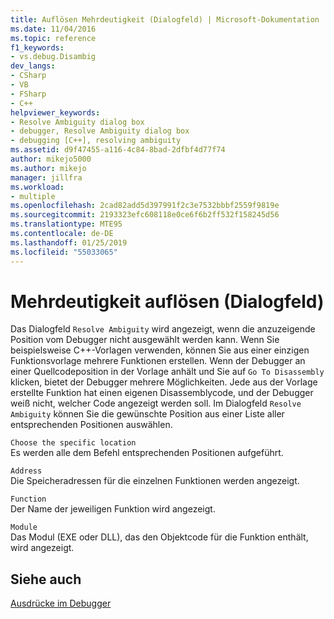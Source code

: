 ```yaml
---
title: Auflösen Mehrdeutigkeit (Dialogfeld) | Microsoft-Dokumentation
ms.date: 11/04/2016
ms.topic: reference
f1_keywords:
- vs.debug.Disambig
dev_langs:
- CSharp
- VB
- FSharp
- C++
helpviewer_keywords:
- Resolve Ambiguity dialog box
- debugger, Resolve Ambiguity dialog box
- debugging [C++], resolving ambiguity
ms.assetid: d9f47455-a116-4c84-8bad-2dfbf4d77f74
author: mikejo5000
ms.author: mikejo
manager: jillfra
ms.workload:
- multiple
ms.openlocfilehash: 2cad82add5d397991f2c3e7532bbbf2559f9819e
ms.sourcegitcommit: 2193323efc608118e0ce6f6b2ff532f158245d56
ms.translationtype: MTE95
ms.contentlocale: de-DE
ms.lasthandoff: 01/25/2019
ms.locfileid: "55033065"
---
```

# <a name="resolve-ambiguity-dialog-box"></a>Mehrdeutigkeit auflösen (Dialogfeld)
Das Dialogfeld `Resolve Ambiguity` wird angezeigt, wenn die anzuzeigende Position vom Debugger nicht ausgewählt werden kann. Wenn Sie beispielsweise C++-Vorlagen verwenden, können Sie aus einer einzigen Funktionsvorlage mehrere Funktionen erstellen. Wenn der Debugger an einer Quellcodeposition in der Vorlage anhält und Sie auf `Go To Disassembly` klicken, bietet der Debugger mehrere Möglichkeiten. Jede aus der Vorlage erstellte Funktion hat einen eigenen Disassemblycode, und der Debugger weiß nicht, welcher Code angezeigt werden soll. Im Dialogfeld `Resolve Ambiguity` können Sie die gewünschte Position aus einer Liste aller entsprechenden Positionen auswählen.  
  
 `Choose the specific location`  
 Es werden alle dem Befehl entsprechenden Positionen aufgeführt.  
  
 `Address`  
 Die Speicheradressen für die einzelnen Funktionen werden angezeigt.  
  
 `Function`  
 Der Name der jeweiligen Funktion wird angezeigt.  
  
 `Module`  
 Das Modul (EXE oder DLL), das den Objektcode für die Funktion enthält, wird angezeigt.  
  
## <a name="see-also"></a>Siehe auch  
 [Ausdrücke im Debugger](../debugger/expressions-in-the-debugger.md)